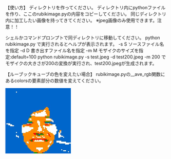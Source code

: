 【使い方】
ディレクトリを作ってください。
ディレクトリ内にpythonファイルを作り、ここのrubikimage.pyの内容をコピーしてください。
同じディレクトリ内に加工したい画像を持ってきてください。
※jpeg画像のみ使用できます。注意！！

シェルかコマンドプロンプトで同ディレクトリに移動してください。
python rubikimage.py
で実行されるとヘルプが表示されます。
  -s S        ソースファイル名を指定
  -d D        書き出すファイル名を指定
  -m M        モザイクのサイズを指定:default=100
python rubikimage.py -s test.jpeg -d test200.jpeg -m 200
でモザイクの大きさが200の変換が実行され、test200.jpegが生成されます。

【ルーブックキューブの色を変えたい場合】
rubikimage.pyの__ave_rgb関数にあるcolorsの要素部分の数値を変えてください。

![sample](test3.jpg "sample")
